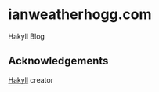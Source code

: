 ianweatherhogg.com
==================

Hakyll Blog


## Acknowledgements

[Hakyll](https://github.com/jaspervdj/hakyll) creator 
